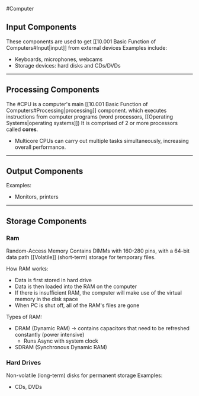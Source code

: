 #Computer
## Input Components
These components are used to get [[10.001 Basic Function of Computers#Input|input]] from external devices
Examples include:
- Keyboards, microphones, webcams
- Storage devices: hard disks and CDs/DVDs
---
## Processing Components
The #CPU is a computer's main [[10.001 Basic Function of Computers#Processing|processing]] component. which executes instructions from computer programs (word processors, [[Operating Systems|operating systems]])
It is comprised of 2 or more processors called **cores**.
- Multicore CPUs can carry out multiple tasks simultaneously, increasing overall performance.
---
## Output Components
Examples:
- Monitors, printers

---
## Storage Components
### Ram
Random-Access Memory
Contains DIMMs with 160-280 pins, with a 64-bit data path
[[Volatile]] (short-term) storage for temporary files.

How RAM works:
- Data is first stored in hard drive
- Data is then loaded into the RAM on the computer
- If there is insufficient RAM, the computer will make use of the virtual memory in the disk space
- When PC is shut off, all of the RAM's files are gone

Types of RAM:
- DRAM (Dynamic RAM) -> contains capacitors that need to be refreshed constantly (power intensive)
	- Runs Async with system clock
- SDRAM (Synchronous Dynamic RAM)
### Hard Drives
Non-volatile (long-term) disks for permanent storage
Examples:
- CDs, DVDs

